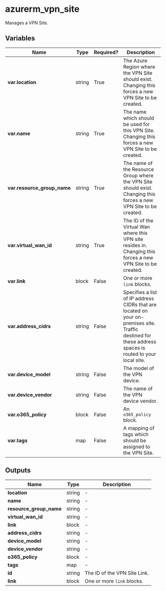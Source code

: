 # azurerm_vpn_site

Manages a VPN Site.

## Variables

| Name | Type | Required? |  Description |
| ---- | ---- | --------- |  ----------- |
| **var.location** | string | True | The Azure Region where the VPN Site should exist. Changing this forces a new VPN Site to be created. | 
| **var.name** | string | True | The name which should be used for this VPN Site. Changing this forces a new VPN Site to be created. | 
| **var.resource_group_name** | string | True | The name of the Resource Group where the VPN Site should exist. Changing this forces a new VPN Site to be created. | 
| **var.virtual_wan_id** | string | True | The ID of the Virtual Wan where this VPN site resides in. Changing this forces a new VPN Site to be created. | 
| **var.link** | block | False | One or more `link` blocks. | 
| **var.address_cidrs** | string | False | Specifies a list of IP address CIDRs that are located on your on-premises site. Traffic destined for these address spaces is routed to your local site. | 
| **var.device_model** | string | False | The model of the VPN device. | 
| **var.device_vendor** | string | False | The name of the VPN device vendor. | 
| **var.o365_policy** | block | False | An `o365_policy` block. | 
| **var.tags** | map | False | A mapping of tags which should be assigned to the VPN Site. | 



## Outputs

| Name | Type | Description |
| ---- | ---- | --------- | 
| **location** | string  | - | 
| **name** | string  | - | 
| **resource_group_name** | string  | - | 
| **virtual_wan_id** | string  | - | 
| **link** | block  | - | 
| **address_cidrs** | string  | - | 
| **device_model** | string  | - | 
| **device_vendor** | string  | - | 
| **o365_policy** | block  | - | 
| **tags** | map  | - | 
| **id** | string  | The ID of the VPN Site Link. | 
| **link** | block  | One or more `link` blocks. | 